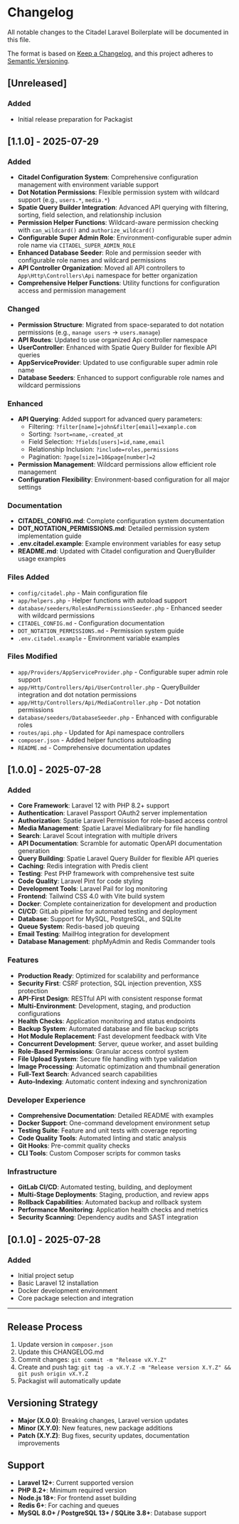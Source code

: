 # Changelog

All notable changes to the Citadel Laravel Boilerplate will be documented in this file.

The format is based on [Keep a Changelog](https://keepachangelog.com/en/1.0.0/),
and this project adheres to [Semantic Versioning](https://semver.org/spec/v2.0.0.html).

## [Unreleased]

### Added
- Initial release preparation for Packagist

## [1.1.0] - 2025-07-29

### Added
- **Citadel Configuration System**: Comprehensive configuration management with environment variable support
- **Dot Notation Permissions**: Flexible permission system with wildcard support (e.g., `users.*`, `media.*`)
- **Spatie Query Builder Integration**: Advanced API querying with filtering, sorting, field selection, and relationship inclusion
- **Permission Helper Functions**: Wildcard-aware permission checking with `can_wildcard()` and `authorize_wildcard()`
- **Configurable Super Admin Role**: Environment-configurable super admin role name via `CITADEL_SUPER_ADMIN_ROLE`
- **Enhanced Database Seeder**: Role and permission seeder with configurable role names and wildcard permissions
- **API Controller Organization**: Moved all API controllers to `App\Http\Controllers\Api` namespace for better organization
- **Comprehensive Helper Functions**: Utility functions for configuration access and permission management

### Changed
- **Permission Structure**: Migrated from space-separated to dot notation permissions (e.g., `manage users` → `users.manage`)
- **API Routes**: Updated to use organized Api controller namespace
- **UserController**: Enhanced with Spatie Query Builder for flexible API queries
- **AppServiceProvider**: Updated to use configurable super admin role name
- **Database Seeders**: Enhanced to support configurable role names and wildcard permissions

### Enhanced
- **API Querying**: Added support for advanced query parameters:
  - Filtering: `?filter[name]=john&filter[email]=example.com`
  - Sorting: `?sort=name,-created_at`
  - Field Selection: `?fields[users]=id,name,email`
  - Relationship Inclusion: `?include=roles,permissions`
  - Pagination: `?page[size]=10&page[number]=2`
- **Permission Management**: Wildcard permissions allow efficient role management
- **Configuration Flexibility**: Environment-based configuration for all major settings

### Documentation
- **CITADEL_CONFIG.md**: Complete configuration system documentation
- **DOT_NOTATION_PERMISSIONS.md**: Detailed permission system implementation guide
- **.env.citadel.example**: Example environment variables for easy setup
- **README.md**: Updated with Citadel configuration and QueryBuilder usage examples

### Files Added
- `config/citadel.php` - Main configuration file
- `app/helpers.php` - Helper functions with autoload support
- `database/seeders/RolesAndPermissionsSeeder.php` - Enhanced seeder with wildcard permissions
- `CITADEL_CONFIG.md` - Configuration documentation
- `DOT_NOTATION_PERMISSIONS.md` - Permission system guide
- `.env.citadel.example` - Environment variable examples

### Files Modified
- `app/Providers/AppServiceProvider.php` - Configurable super admin role support
- `app/Http/Controllers/Api/UserController.php` - QueryBuilder integration and dot notation permissions
- `app/Http/Controllers/Api/MediaController.php` - Dot notation permissions
- `database/seeders/DatabaseSeeder.php` - Enhanced with configurable roles
- `routes/api.php` - Updated for Api namespace controllers
- `composer.json` - Added helper functions autoloading
- `README.md` - Comprehensive documentation updates

## [1.0.0] - 2025-07-28

### Added
- **Core Framework**: Laravel 12 with PHP 8.2+ support
- **Authentication**: Laravel Passport OAuth2 server implementation
- **Authorization**: Spatie Laravel Permission for role-based access control
- **Media Management**: Spatie Laravel Medialibrary for file handling
- **Search**: Laravel Scout integration with multiple drivers
- **API Documentation**: Scramble for automatic OpenAPI documentation generation
- **Query Building**: Spatie Laravel Query Builder for flexible API queries
- **Caching**: Redis integration with Predis client
- **Testing**: Pest PHP framework with comprehensive test suite
- **Code Quality**: Laravel Pint for code styling
- **Development Tools**: Laravel Pail for log monitoring
- **Frontend**: Tailwind CSS 4.0 with Vite build system
- **Docker**: Complete containerization for development and production
- **CI/CD**: GitLab pipeline for automated testing and deployment
- **Database**: Support for MySQL, PostgreSQL, and SQLite
- **Queue System**: Redis-based job queuing
- **Email Testing**: MailHog integration for development
- **Database Management**: phpMyAdmin and Redis Commander tools

### Features
- **Production Ready**: Optimized for scalability and performance
- **Security First**: CSRF protection, SQL injection prevention, XSS protection
- **API-First Design**: RESTful API with consistent response format
- **Multi-Environment**: Development, staging, and production configurations
- **Health Checks**: Application monitoring and status endpoints
- **Backup System**: Automated database and file backup scripts
- **Hot Module Replacement**: Fast development feedback with Vite
- **Concurrent Development**: Server, queue worker, and asset building
- **Role-Based Permissions**: Granular access control system
- **File Upload System**: Secure file handling with type validation
- **Image Processing**: Automatic optimization and thumbnail generation
- **Full-Text Search**: Advanced search capabilities
- **Auto-Indexing**: Automatic content indexing and synchronization

### Developer Experience
- **Comprehensive Documentation**: Detailed README with examples
- **Docker Support**: One-command development environment setup
- **Testing Suite**: Feature and unit tests with coverage reporting
- **Code Quality Tools**: Automated linting and static analysis
- **Git Hooks**: Pre-commit quality checks
- **CLI Tools**: Custom Composer scripts for common tasks

### Infrastructure
- **GitLab CI/CD**: Automated testing, building, and deployment
- **Multi-Stage Deployments**: Staging, production, and review apps
- **Rollback Capabilities**: Automated backup and rollback system
- **Performance Monitoring**: Application health checks and metrics
- **Security Scanning**: Dependency audits and SAST integration

## [0.1.0] - 2025-07-28

### Added
- Initial project setup
- Basic Laravel 12 installation
- Docker development environment
- Core package selection and integration

---

## Release Process

1. Update version in `composer.json`
2. Update this CHANGELOG.md
3. Commit changes: `git commit -m "Release vX.Y.Z"`
4. Create and push tag: `git tag -a vX.Y.Z -m "Release version X.Y.Z" && git push origin vX.Y.Z`
5. Packagist will automatically update

## Versioning Strategy

- **Major (X.0.0)**: Breaking changes, Laravel version updates
- **Minor (X.Y.0)**: New features, new package additions
- **Patch (X.Y.Z)**: Bug fixes, security updates, documentation improvements

## Support

- **Laravel 12+**: Current supported version
- **PHP 8.2+**: Minimum required version
- **Node.js 18+**: For frontend asset building
- **Redis 6+**: For caching and queues
- **MySQL 8.0+ / PostgreSQL 13+ / SQLite 3.8+**: Database support
